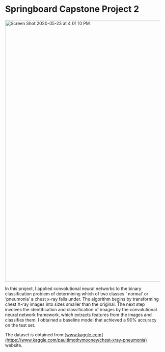 # Springboard Capstone Project 2

<img width="850" alt="Screen Shot 2020-05-23 at 4 01 10 PM" src="https://user-images.githubusercontent.com/55601793/82742264-cd711800-9d10-11ea-88f7-63851b6a9e8a.png">

In this project, I applied convolutional neural networks to the binary classification problem of determining which of two classes ‘ normal’ or ‘pneumonia’ a chest x-ray falls under. The algorithm begins by transforming chest X-ray images into sizes smaller than the original. The next step involves the identification and classification of images by the convolutional neural network framework, which extracts features from the images and classifies them. I obtained a baseline model that achieved a 90% accuracy on the test set. 

The dataset is obtained from [www.kaggle.com](https://www.kaggle.com/paultimothymooney/chest-xray-pneumonia) website.
